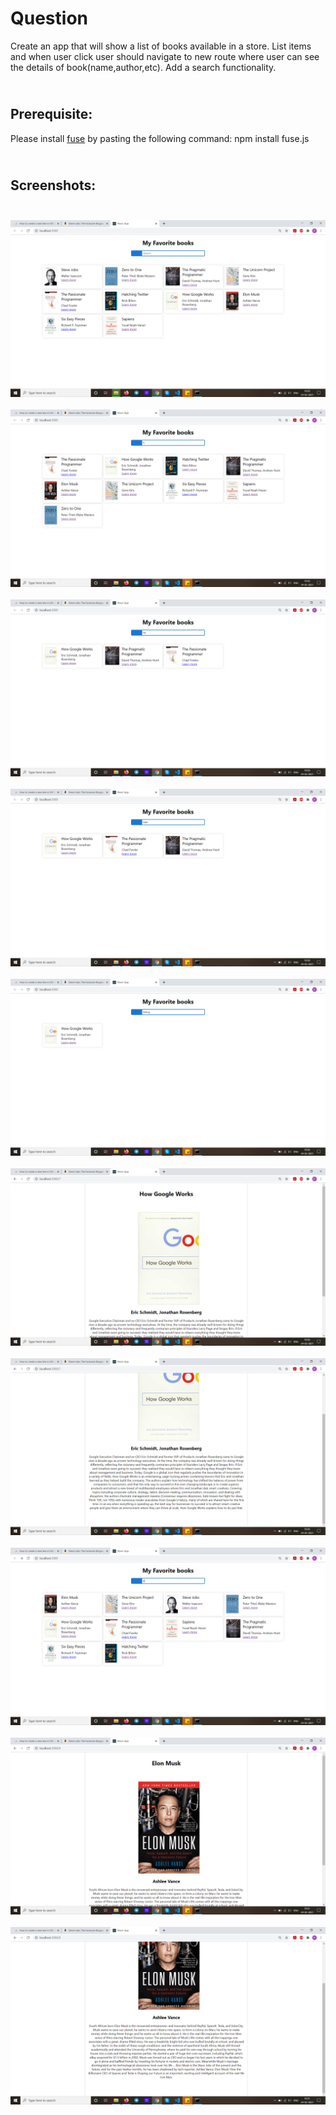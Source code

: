 <h1>Question</h1>
Create an app that will show a list of books available in a store.
List items and when user click user should navigate to new route where user can see the details of book(name,author,etc). 
Add a search functionality.



<h2> <br> Prerequisite: </h3>
Please install <a href="https://fusejs.io/">fuse</a> by pasting the following command:
npm install fuse.js 


<h2> <br> Screenshots:<br> <br></h3>
<img src="./images/1.png"> </img> <br> <br>
<img src="./images/2.png"> </img> <br><br>
<img src="./images/3.png"> </img><br><br>
<img src="./images/4.png"> </img><br><br>
<img src="./images/5.png"> </img><br><br>
<img src="./images/6.png"> </img><br><br>
<img src="./images/7.png"> </img><br><br>
<img src="./images/8.png"> </img><br><br>
<img src="./images/9.png"> </img><br><br>
<img src="./images/10.png"> </img><br><br>
